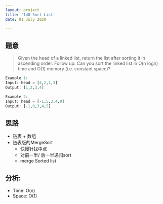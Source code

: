 ```yaml
---
layout: project
title: '148-Sort List'
date: 01 July 2020

---
```

## 题意
> Given the head of a linked list, return the list after sorting it in ascending order.
> Follow up: Can you sort the linked list in O(n logn) time and O(1) memory (i.e. constant space)?

~~~python
Example 1:
Input: head = [4,2,1,3]
Output: [1,2,3,4]

Example 2:
Input: head = [-1,5,3,4,0]
Output: [-1,0,3,4,5]
~~~

## 思路
- 链表 + 数组
- 链表版的MergeSort
  - 快慢针找中点
  - 对前一半/ 后一半递归sort
  - merge Sorted list


<script src="https://emgithub.com/embed.js?target=https%3A%2F%2Fgithub.com%2Fchuanluchen%2FLeetCode%2Fblob%2Fmain%2F_148_SortList.py&style=hopscotch&showBorder=on&showFileMeta=on"></script>

## 分析:
- Time: O(n) 
- Space: O(1) 

